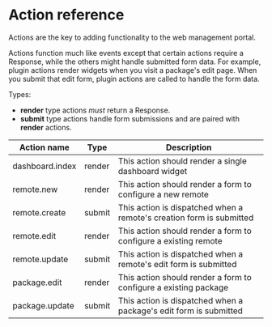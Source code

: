 Action reference
================

Actions are the key to adding functionality to the web management portal.

Actions function much like events except that certain actions require a Response, while the others
might handle submitted form data. For example, plugin actions render widgets when you visit a package's
edit page. When you submit that edit form, plugin actions are called to handle the form data.


Types:
*  **render** type actions *must* return a Response.
*  **submit** type actions handle form submissions and are paired with **render** actions.

Action name | Type | Description
----------- | ---- | -----------
dashboard.index | render | This action should render a single dashboard widget
remote.new | render | This action should render a form to configure a new remote
remote.create | submit | This action is dispatched when a remote's creation form is submitted
remote.edit | render | This action should render a form to configure a existing remote
remote.update | submit | This action is dispatched when a remote's edit form is submitted
package.edit | render | This action should render a form to configure a existing package
package.update | submit | This action is dispatched when a package's edit form is submitted



